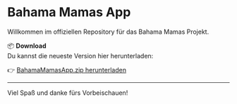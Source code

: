 # Bahama Mamas App

Willkommen im offiziellen Repository für das Bahama Mamas Projekt.

📦 **Download**  
Du kannst die neueste Version hier herunterladen:

👉 [BahamaMamasApp.zip herunterladen]((https://drive.google.com/file/d/1O-VuVHtbbBwpdxAlo8k7A50BhQZLV-ES/view?usp=sharing))

---

Viel Spaß und danke fürs Vorbeischauen!
